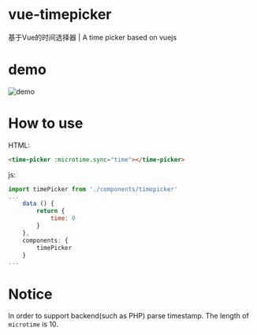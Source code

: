 # vue-timepicker
基于Vue的时间选择器 | A time picker based on vuejs

# demo

![demo](http://cdn.szunews.com/opensource/demo/time_picker.gif)

# How to use

HTML:
```html
<time-picker :microtime.sync="time"></time-picker>
```

js:
```javascript
import timePicker from './components/timepicker'
...
	data () {
		return {
			time: 0
		}
	},
	components: {
	    timePicker
	}
...
```

# Notice

In order to support backend(such as PHP) parse timestamp. The length of `microtime` is 10.
